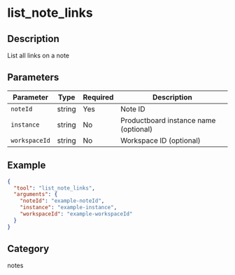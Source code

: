 # list_note_links

## Description
List all links on a note

## Parameters

| Parameter | Type | Required | Description |
|-----------|------|----------|-------------|
| `noteId` | string | Yes | Note ID |
| `instance` | string | No | Productboard instance name (optional) |
| `workspaceId` | string | No | Workspace ID (optional) |

## Example

```json
{
  "tool": "list_note_links",
  "arguments": {
    "noteId": "example-noteId",
    "instance": "example-instance",
    "workspaceId": "example-workspaceId"
  }
}
```

## Category
notes

